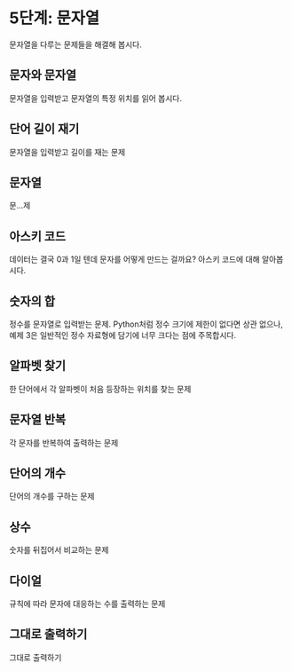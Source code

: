 # 5단계: 문자열

문자열을 다루는 문제들을 해결해 봅시다.

## 문자와 문자열

문자열을 입력받고 문자열의 특정 위치를 읽어 봅시다.

## 단어 길이 재기

문자열을 입력받고 길이를 재는 문제

## 문자열

문...제

## 아스키 코드

데이터는 결국 0과 1일 텐데 문자를 어떻게 만드는 걸까요? 아스키 코드에 대해 알아봅시다.

## 숫자의 합

정수를 문자열로 입력받는 문제. Python처럼 정수 크기에 제한이 없다면 상관 없으나, 예제 3은 일반적인 정수 자료형에 담기에 너무 크다는 점에 주목합시다.

## 알파벳 찾기

한 단어에서 각 알파벳이 처음 등장하는 위치를 찾는 문제

## 문자열 반복

각 문자를 반복하여 출력하는 문제

## 단어의 개수

단어의 개수를 구하는 문제

## 상수

숫자를 뒤집어서 비교하는 문제

## 다이얼

규칙에 따라 문자에 대응하는 수를 출력하는 문제

## 그대로 출력하기

그대로 출력하기
